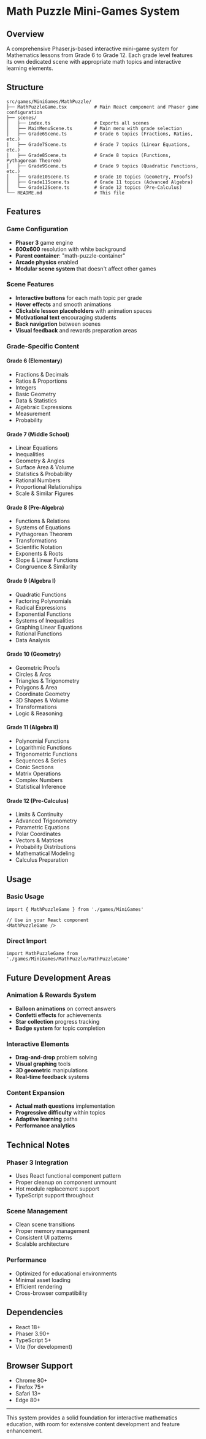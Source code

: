 # Math Puzzle Mini-Games System

## Overview
A comprehensive Phaser.js-based interactive mini-game system for Mathematics lessons from Grade 6 to Grade 12. Each grade level features its own dedicated scene with appropriate math topics and interactive learning elements.

## Structure
```
src/games/MiniGames/MathPuzzle/
├── MathPuzzleGame.tsx          # Main React component and Phaser game configuration
├── scenes/
│   ├── index.ts                # Exports all scenes
│   ├── MainMenuScene.ts        # Main menu with grade selection
│   ├── Grade6Scene.ts          # Grade 6 topics (Fractions, Ratios, etc.)
│   ├── Grade7Scene.ts          # Grade 7 topics (Linear Equations, etc.)
│   ├── Grade8Scene.ts          # Grade 8 topics (Functions, Pythagorean Theorem)
│   ├── Grade9Scene.ts          # Grade 9 topics (Quadratic Functions, etc.)
│   ├── Grade10Scene.ts         # Grade 10 topics (Geometry, Proofs)
│   ├── Grade11Scene.ts         # Grade 11 topics (Advanced Algebra)
│   └── Grade12Scene.ts         # Grade 12 topics (Pre-Calculus)
└── README.md                   # This file
```

## Features

### Game Configuration
- **Phaser 3** game engine
- **800x600** resolution with white background
- **Parent container**: "math-puzzle-container"
- **Arcade physics** enabled
- **Modular scene system** that doesn't affect other games

### Scene Features
- **Interactive buttons** for each math topic per grade
- **Hover effects** and smooth animations
- **Clickable lesson placeholders** with animation spaces
- **Motivational text** encouraging students
- **Back navigation** between scenes
- **Visual feedback** and rewards preparation areas

### Grade-Specific Content

#### Grade 6 (Elementary)
- Fractions & Decimals
- Ratios & Proportions
- Integers
- Basic Geometry
- Data & Statistics
- Algebraic Expressions
- Measurement
- Probability

#### Grade 7 (Middle School)
- Linear Equations
- Inequalities
- Geometry & Angles
- Surface Area & Volume
- Statistics & Probability
- Rational Numbers
- Proportional Relationships
- Scale & Similar Figures

#### Grade 8 (Pre-Algebra)
- Functions & Relations
- Systems of Equations
- Pythagorean Theorem
- Transformations
- Scientific Notation
- Exponents & Roots
- Slope & Linear Functions
- Congruence & Similarity

#### Grade 9 (Algebra I)
- Quadratic Functions
- Factoring Polynomials
- Radical Expressions
- Exponential Functions
- Systems of Inequalities
- Graphing Linear Equations
- Rational Functions
- Data Analysis

#### Grade 10 (Geometry)
- Geometric Proofs
- Circles & Arcs
- Triangles & Trigonometry
- Polygons & Area
- Coordinate Geometry
- 3D Shapes & Volume
- Transformations
- Logic & Reasoning

#### Grade 11 (Algebra II)
- Polynomial Functions
- Logarithmic Functions
- Trigonometric Functions
- Sequences & Series
- Conic Sections
- Matrix Operations
- Complex Numbers
- Statistical Inference

#### Grade 12 (Pre-Calculus)
- Limits & Continuity
- Advanced Trigonometry
- Parametric Equations
- Polar Coordinates
- Vectors & Matrices
- Probability Distributions
- Mathematical Modeling
- Calculus Preparation

## Usage

### Basic Usage
```tsx
import { MathPuzzleGame } from './games/MiniGames'

// Use in your React component
<MathPuzzleGame />
```

### Direct Import
```tsx
import MathPuzzleGame from './games/MiniGames/MathPuzzle/MathPuzzleGame'
```

## Future Development Areas

### Animation & Rewards System
- **Balloon animations** on correct answers
- **Confetti effects** for achievements
- **Star collection** progress tracking
- **Badge system** for topic completion

### Interactive Elements
- **Drag-and-drop** problem solving
- **Visual graphing** tools
- **3D geometric** manipulations
- **Real-time feedback** systems

### Content Expansion
- **Actual math questions** implementation
- **Progressive difficulty** within topics
- **Adaptive learning** paths
- **Performance analytics**

## Technical Notes

### Phaser 3 Integration
- Uses React functional component pattern
- Proper cleanup on component unmount
- Hot module replacement support
- TypeScript support throughout

### Scene Management
- Clean scene transitions
- Proper memory management
- Consistent UI patterns
- Scalable architecture

### Performance
- Optimized for educational environments
- Minimal asset loading
- Efficient rendering
- Cross-browser compatibility

## Dependencies
- React 18+
- Phaser 3.90+
- TypeScript 5+
- Vite (for development)

## Browser Support
- Chrome 80+
- Firefox 75+
- Safari 13+
- Edge 80+

---

This system provides a solid foundation for interactive mathematics education, with room for extensive content development and feature enhancement.